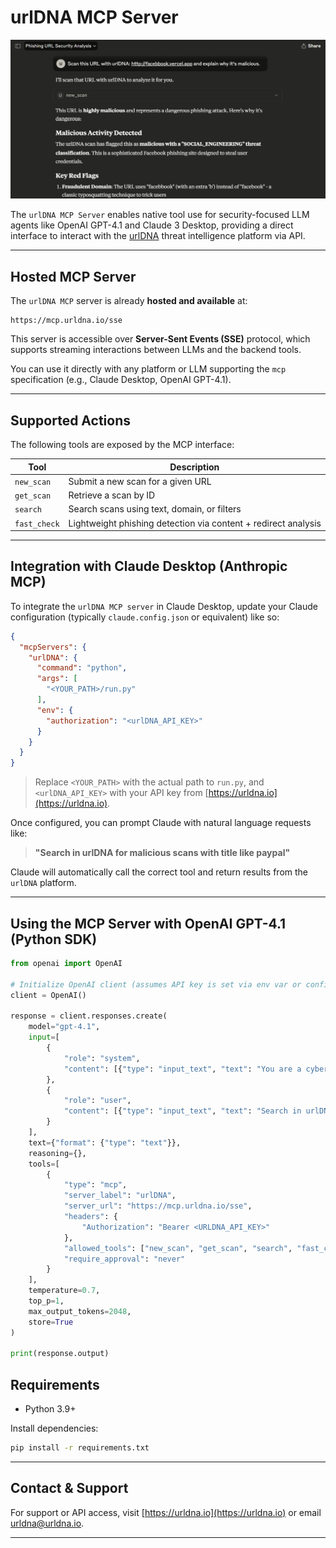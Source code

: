# urlDNA MCP Server

![Claude Prompt](./claude_prompt.png)

The `urlDNA MCP Server` enables native tool use for security-focused LLM agents like OpenAI GPT-4.1 and Claude 3 Desktop, providing a direct interface to interact with the [urlDNA](https://urldna.io) threat intelligence platform via API.

---

## Hosted MCP Server

The `urlDNA MCP` server is already **hosted and available** at:

```
https://mcp.urldna.io/sse
```

This server is accessible over **Server-Sent Events (SSE)** protocol, which supports streaming interactions between LLMs and the backend tools.

You can use it directly with any platform or LLM supporting the `mcp` specification (e.g., Claude Desktop, OpenAI GPT-4.1).

---

## Supported Actions

The following tools are exposed by the MCP interface:

| Tool         | Description                                                    |
|--------------|----------------------------------------------------------------|
| `new_scan`   | Submit a new scan for a given URL                              |
| `get_scan`   | Retrieve a scan by ID                                          |
| `search`     | Search scans using text, domain, or filters                    |
| `fast_check` | Lightweight phishing detection via content + redirect analysis |

---

## Integration with Claude Desktop (Anthropic MCP)

To integrate the `urlDNA MCP server` in Claude Desktop, update your Claude configuration (typically `claude.config.json` or equivalent) like so:

```json
{
  "mcpServers": {
    "urlDNA": {
      "command": "python",
      "args": [
        "<YOUR_PATH>/run.py"
      ],
      "env": {
        "authorization": "<urlDNA_API_KEY>"
      }
    }
  }
}
```

> Replace `<YOUR_PATH>` with the actual path to `run.py`, and `<urlDNA_API_KEY>` with your API key from [https://urldna.io](https://urldna.io).

Once configured, you can prompt Claude with natural language requests like:

> **"Search in urlDNA for malicious scans with title like paypal"**

Claude will automatically call the correct tool and return results from the `urlDNA` platform.

---

## Using the MCP Server with OpenAI GPT-4.1 (Python SDK)

```python
from openai import OpenAI

# Initialize OpenAI client (assumes API key is set via env var or config)
client = OpenAI()

response = client.responses.create(
    model="gpt-4.1",
    input=[
        {
            "role": "system",
            "content": [{"type": "input_text", "text": "You are a cybersecurity analyst using urlDNA."}]
        },
        {
            "role": "user",
            "content": [{"type": "input_text", "text": "Search in urlDNA malicious scan with title like paypal"}]
        }
    ],
    text={"format": {"type": "text"}},
    reasoning={},
    tools=[
        {
            "type": "mcp",
            "server_label": "urlDNA",
            "server_url": "https://mcp.urldna.io/sse",
            "headers": {
                "Authorization": "Bearer <URLDNA_API_KEY>"
            },
            "allowed_tools": ["new_scan", "get_scan", "search", "fast_check"],
            "require_approval": "never"
        }
    ],
    temperature=0.7,
    top_p=1,
    max_output_tokens=2048,
    store=True
)

print(response.output)
```


## Requirements

- Python 3.9+

Install dependencies:

```bash
pip install -r requirements.txt
```

---

## Contact & Support

For support or API access, visit [https://urldna.io](https://urldna.io) or email urldna@urldna.io.

---
